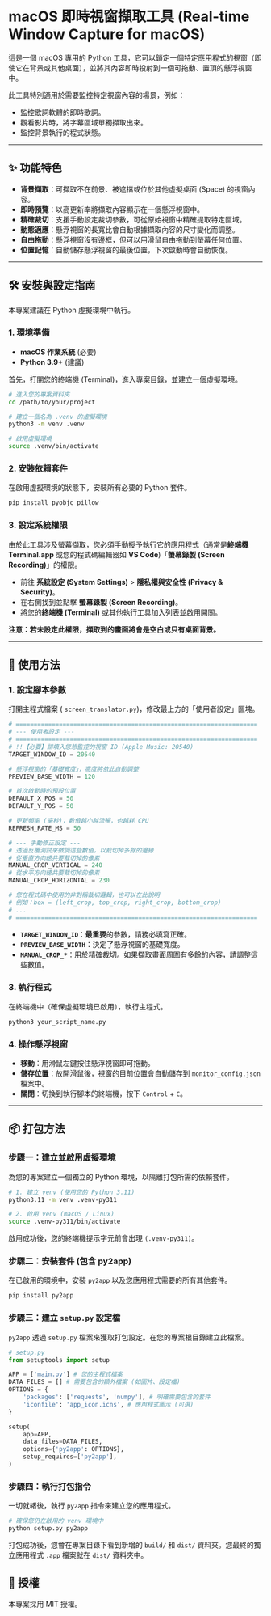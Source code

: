 # macOS 即時視窗擷取工具 (Real-time Window Capture for macOS)

這是一個 macOS 專用的 Python 工具，它可以鎖定一個特定應用程式的視窗（即使它在背景或其他桌面），並將其內容即時投射到一個可拖動、置頂的懸浮視窗中。

此工具特別適用於需要監控特定視窗內容的場景，例如：
* 監控歌詞軟體的即時歌詞。
* 觀看影片時，將字幕區域單獨擷取出來。
* 監控背景執行的程式狀態。



---

## ✨ 功能特色

* **背景擷取**：可擷取不在前景、被遮擋或位於其他虛擬桌面 (Space) 的視窗內容。
* **即時預覽**：以高更新率將擷取內容顯示在一個懸浮視窗中。
* **精確裁切**：支援手動設定裁切參數，可從原始視窗中精確提取特定區域。
* **動態適應**：懸浮視窗的長寬比會自動根據擷取內容的尺寸變化而調整。
* **自由拖動**：懸浮視窗沒有邊框，但可以用滑鼠自由拖動到螢幕任何位置。
* **位置記憶**：自動儲存懸浮視窗的最後位置，下次啟動時會自動恢復。

---

## 🛠️ 安裝與設定指南

本專案建議在 Python 虛擬環境中執行。

### 1. 環境準備

* **macOS 作業系統** (必要)
* **Python 3.9+** (建議)

首先，打開您的終端機 (Terminal)，進入專案目錄，並建立一個虛擬環境。

```bash
# 進入您的專案資料夾
cd /path/to/your/project

# 建立一個名為 .venv 的虛擬環境
python3 -m venv .venv

# 啟用虛擬環境
source .venv/bin/activate
```

### 2. 安裝依賴套件

在啟用虛擬環境的狀態下，安裝所有必要的 Python 套件。

```bash
pip install pyobjc pillow
```

### 3. 設定系統權限

由於此工具涉及螢幕擷取，您必須手動授予執行它的應用程式（通常是**終端機 Terminal.app** 或您的程式碼編輯器如 **VS Code**)「**螢幕錄製 (Screen Recording)**」的權限。

* 前往 **系統設定 (System Settings)** > **隱私權與安全性 (Privacy & Security)**。
* 在右側找到並點擊 **螢幕錄製 (Screen Recording)**。
* 將您的**終端機 (Terminal)** 或其他執行工具加入列表並啟用開關。

**注意：若未設定此權限，擷取到的畫面將會是空白或只有桌面背景。**

---

## 🚀 使用方法

### 1. 設定腳本參數

打開主程式檔案 ( `screen_translator.py`)，修改最上方的「使用者設定」區塊。

```python
# ===================================================================
# --- 使用者設定 ---
# ===================================================================
# !!【必要】請填入您想監控的視窗 ID (Apple Music: 20540)
TARGET_WINDOW_ID = 20540

# 懸浮視窗的「基礎寬度」，高度將依此自動調整
PREVIEW_BASE_WIDTH = 120

# 首次啟動時的預設位置
DEFAULT_X_POS = 50
DEFAULT_Y_POS = 50

# 更新頻率 (毫秒)，數值越小越流暢，也越耗 CPU
REFRESH_RATE_MS = 50

# --- 手動修正設定 ---
# 透過反覆測試來微調這些數值，以裁切掉多餘的邊緣
# 從垂直方向總共要裁切掉的像素
MANUAL_CROP_VERTICAL = 240
# 從水平方向總共要裁切掉的像素
MANUAL_CROP_HORIZONTAL = 230 

# 您在程式碼中使用的非對稱裁切邏輯，也可以在此說明
# 例如：box = (left_crop, top_crop, right_crop, bottom_crop)
# ...
# ===================================================================
```

* **`TARGET_WINDOW_ID`**：**最重要**的參數，請務必填寫正確。
* **`PREVIEW_BASE_WIDTH`**：決定了懸浮視窗的基礎寬度。
* **`MANUAL_CROP_*`**：用於精確裁切。如果擷取畫面周圍有多餘的內容，請調整這些數值。

### 3. 執行程式

在終端機中（確保虛擬環境已啟用），執行主程式。

```bash
python3 your_script_name.py
```

### 4. 操作懸浮視窗

* **移動**：用滑鼠左鍵按住懸浮視窗即可拖動。
* **儲存位置**：放開滑鼠後，視窗的目前位置會自動儲存到 `monitor_config.json` 檔案中。
* **關閉**：切換到執行腳本的終端機，按下 `Control` + `C`。

---

## 📦 打包方法
### 步驟一：建立並啟用虛擬環境

為您的專案建立一個獨立的 Python 環境，以隔離打包所需的依賴套件。

```bash
# 1. 建立 venv (使用您的 Python 3.11)
python3.11 -m venv .venv-py311

# 2. 啟用 venv (macOS / Linux)
source .venv-py311/bin/activate
```
啟用成功後，您的終端機提示字元前會出現 `(.venv-py311)`。

### 步驟二：安裝套件 (包含 py2app)

在已啟用的環境中，安裝 `py2app` 以及您應用程式需要的所有其他套件。

```bash
pip install py2app
```

### 步驟三：建立 `setup.py` 設定檔

`py2app` 透過 `setup.py` 檔案來獲取打包設定。在您的專案根目錄建立此檔案。

```python
# setup.py
from setuptools import setup

APP = ['main.py'] # 您的主程式檔案
DATA_FILES = [] # 需要包含的額外檔案 (如圖片、設定檔)
OPTIONS = {
    'packages': ['requests', 'numpy'], # 明確需要包含的套件
    'iconfile': 'app_icon.icns', # 應用程式圖示 (可選)
}

setup(
    app=APP,
    data_files=DATA_FILES,
    options={'py2app': OPTIONS},
    setup_requires=['py2app'],
)
```

### 步驟四：執行打包指令

一切就緒後，執行 `py2app` 指令來建立您的應用程式。

```bash
# 確保您仍在啟用的 venv 環境中
python setup.py py2app
```

打包成功後，您會在專案目錄下看到新增的 `build/` 和 `dist/` 資料夾。您最終的獨立應用程式 `.app` 檔案就在 `dist/` 資料夾中。

## 📝 授權

本專案採用 MIT 授權。